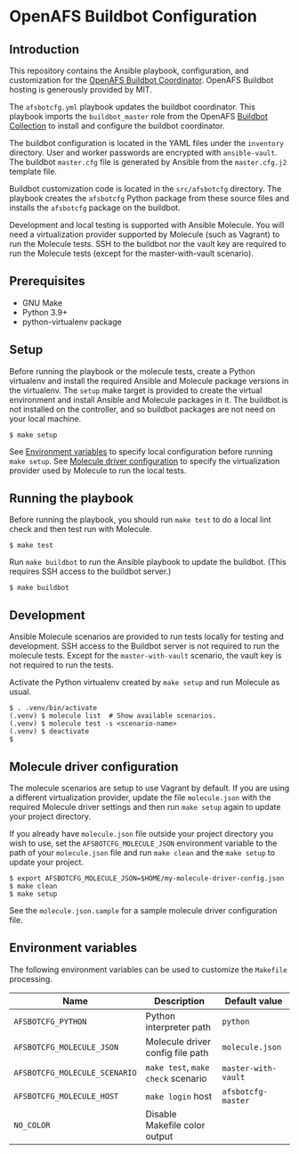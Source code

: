 # OpenAFS Buildbot Configuration

## Introduction

This repository contains the Ansible playbook, configuration, and customization
for the [OpenAFS Buildbot Coordinator][2]. OpenAFS Buildbot hosting is
generously provided by MIT.

The `afsbotcfg.yml` playbook updates the buildbot coordinator.  This
playbook imports the `buildbot_master` role from the OpenAFS [Buildbot
Collection][4] to install and configure the buildbot coordinator.

The buildbot configuration is located in the YAML files under the `inventory`
directory.  User and worker passwords are encrypted with `ansible-vault`.  The
buildbot `master.cfg` file is generated by Ansible from the `master.cfg.j2`
template file.

Buildbot customization code is located in the `src/afsbotcfg` directory. The
playbook creates the `afsbotcfg` Python package from these source files and
installs the `afsbotcfg` package on the buildbot.

Development and local testing is supported with Ansible Molecule.  You will
need a virtualization provider supported by Molecule (such as Vagrant) to run
the Molecule tests.  SSH to the buildbot nor the vault key are required to
run the Molecule tests (except for the master-with-vault scenario).

## Prerequisites

* GNU Make
* Python 3.9+
* python-virtualenv package

## Setup

Before running the playbook or the molecule tests, create a Python virtualenv
and install the required Ansible and Molecule package versions in the
virtualenv.  The `setup` make target is provided to create the virtual
environment and install Ansible and Molecule packages in it.  The buildbot is
not installed on the controller, and so buildbot packages are not need on your
local machine.

    $ make setup

See [Environment variables](#environment-variables) to specify local
configuration before running `make setup`.
See [Molecule driver configuration](#molecule-driver-configuration) to specify
the virtualization provider used by Molecule to run the local tests.


## Running the playbook

Before running the playbook, you should run `make test` to do a local lint
check and then test run with Molecule.

    $ make test

Run `make buildbot` to run the Ansible playbook to update the buildbot. (This
requires SSH access to the buildbot server.)

    $ make buildbot

## Development

Ansible Molecule scenarios are provided to run tests locally for testing and
development.  SSH access to the Buildbot server is not required to run the
molecule tests. Except for the `master-with-vault` scenario, the vault key is
not required to run the tests.

Activate the Python virtualenv created by `make setup` and run Molecule as usual.

    $ . .venv/bin/activate
    (.venv) $ molecule list  # Show available scenarios.
    (.venv) $ molecule test -s <scenario-name>
    (.venv) $ deactivate
    $

## Molecule driver configuration

The molecule scenarios are setup to use Vagrant by default.  If you are using a
different virtualization provider, update the file `molecule.json` with the
required Molecule driver settings and then run `make setup` again to update
your project directory.

If you already have `molecule.json` file outside your project directory you
wish to use, set the `AFSBOTCFG_MOLECULE_JSON` environment variable to the path
of your `molecule.json` file and run `make clean` and the `make setup` to
update your project.

    $ export AFSBOTCFG_MOLECULE_JSON=$HOME/my-molecule-driver-config.json
    $ make clean
    $ make setup

See the `molecule.json.sample` for a sample molecule driver configuration file.

## Environment variables

The following environment variables can be used to customize the `Makefile`
processing.

| Name                          | Description                        | Default value       |
| ----------------------------- | ---------------------------------- | ------------------- |
| `AFSBOTCFG_PYTHON`            | Python interpreter path             | `python`            |
| `AFSBOTCFG_MOLECULE_JSON`     | Molecule driver config file path   | `molecule.json`     |
| `AFSBOTCFG_MOLECULE_SCENARIO` | `make test`, `make check` scenario | `master-with-vault` |
| `AFSBOTCFG_MOLECULE_HOST`     | `make login` host                  | `afsbotcfg-master`  |
| `NO_COLOR`                    | Disable Makefile color output      |                     |

[1]: https://www.openafs.org/
[2]: https://buildbot.openafs.org/
[4]: https://galaxy.ansible.com/openafs_contrib/buildbot
